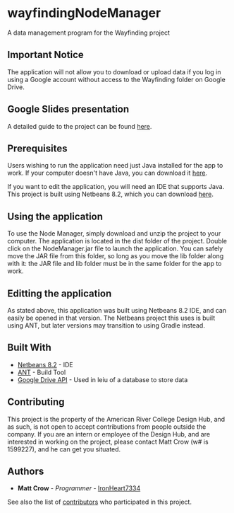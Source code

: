 # wayfindingNodeManager

A data management program for the Wayfinding project

## Important Notice

The application will not allow you to download or upload data if you log in using a Google account without access to the Wayfinding folder on Google Drive.

## Google Slides presentation

A detailed guide to the project can be found [here](https://docs.google.com/presentation/d/1xR_FmCgcqRirlRckI1GQ5tRe3W5-rQg5GFW9UXm-Nbk/edit?usp=sharing).

## Prerequisites

Users wishing to run the application need just Java installed for the app to work.
If your computer doesn't have Java, you can download it [here](https://www.java.com/en/).

If you want to edit the application, you will need an IDE that supports Java. This project is built using Netbeans 8.2,
which you can download [here](https://netbeans.org/downloads/8.2/).

## Using the application

To use the Node Manager, simply download and unzip the project to your computer. 
The application is located in the dist folder of the project.
Double click on the NodeManager.jar file to launch the application.
You can safely move the JAR file from this folder, so long as you move the lib folder along with it: the JAR file and lib folder must be in the same folder for the app to work.

## Editting the application

As stated above, this application was built using Netbeans 8.2 IDE, and can easily be opened in that version.
The Netbeans project this uses is built using ANT, but later versions may transition to using Gradle instead.

## Built With

* [Netbeans 8.2](https://netbeans.org/downloads/8.2/) - IDE
* [ANT](https://ant.apache.org/) - Build Tool
* [Google Drive API](https://developers.google.com/api-client-library/java/apis/drive/v3) - Used in leiu of a database to store data

## Contributing

This project is the property of the American River College Design Hub, and as such, is not open to accept contributions from people outside the company. 
If you are an intern or employee of the Design Hub, and are interested in working on the project, please contact Matt Crow (w# is 1599227), and he can get you situated.

## Authors

* **Matt Crow** - *Programmer* - [IronHeart7334](https://github.com/IronHeart7334)

See also the list of [contributors](https://github.com/IronHeart7334/wayfindingNodeManager/contributors) who participated in this project.
